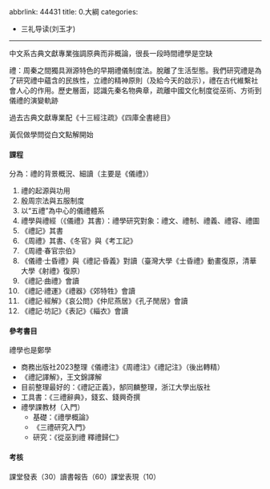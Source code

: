 abbrlink: 44431
title: 0.大綱
categories:
  - 三礼导读(刘玉才)
---
中文系古典文獻專業強調原典而非概論，很長一段時間禮學是空缺

禮：周秦之間獨具淵源特色的早期禮儀制度法。脫離了生活型態。我們研究禮是為了研究禮中蘊含的民族性，立禮的精神原則（及給今天的啟示），禮在古代維繫社會人心的作用。歷史層面，認識先秦名物典章，疏離中國文化制度從巫術、方術到儀禮的演變軌跡

過去古典文獻專業配《十三經注疏》《四庫全書總目》

黃侃做學問從白文點解開始

#### 課程

分為：禮的背景概況、細讀（主要是《儀禮》）

1. 禮的起源與功用
2. 殷周宗法與五服制度
3. 以“五禮”為中心的儀禮體系
4. 禮學與禮經（《儀禮》其書）：禮學研究對象：禮文、禮制、禮義、禮容、禮圖
5. 《禮記》其書
6. 《周禮》其書、《冬官》與《考工記》
7. 《周禮·春官宗伯》
8. 《儀禮·士昏禮》與《禮記·昏義》對讀（臺灣大學《士昏禮》動畫復原，清華大學《射禮》復原）
10. 《禮記·曲禮》會讀
11. 《禮記·禮運》《禮器》《郊特牲》會讀
12. 《禮記·經解》《哀公問》《仲尼燕居》《孔子閒居》會讀
13. 《禮記·坊記》《表記》《緇衣》會讀

#### 參考書目

禮學也是鄭學

- 商務出版社2023整理《儀禮注》《周禮注》《禮記注》（後出轉精）
- 《禮記譯解》，王文錦譯解
- 目前整理最好的：《禮記正義》，郜同麟整理，浙江大學出版社
- 工具書：《三禮辭典》，錢玄、錢興奇撰
- 禮學課教材（入門）
	- 基礎：《禮學概論》
	- 《三禮研究入門》
	- 研究：《從巫到禮 釋禮歸仁》

#### 考核

課堂發表（30）讀書報告（60）課堂表現（10）